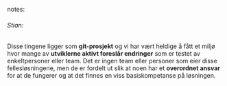 <style>
    html.bob body {
        background:url("img/eirik.jpg");
        background-position:center;
        background-size: 100%;
    }
    html.bob h3 {
        background-color: rgba(255,255,255,0.8);
        color: #002776;
    }
    html.bob h4 {
        background-color: rgba(255,255,255,0.8);
        color: #002776;
    }
</style>

notes:
###### Stian:
Disse tingene ligger som **git-prosjekt** og vi har vært heldige å fått et miljø hvor mange av **utviklerne aktivt foreslår endringer** som er testet av enkeltpersoner eller team. Det er ingen team eller personer som eier disse fellesløsningene, men de er fordelt ut slik at noen har et **overordnet ansvar** for at de fungerer og at det finnes en viss basiskompetanse på løsningen.
